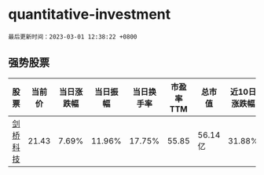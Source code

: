 # quantitative-investment

`最后更新时间：2023-03-01 12:38:22 +0800`

## 强势股票

|股票|当前价|当日涨跌幅|当日振幅|当日换手率|市盈率TTM|总市值|近10日涨跌幅|
|----|----|----|----|----|----|----|----|
|[剑桥科技](https://xueqiu.com/S/SH603083)|21.43|7.69%|11.96%|17.75%|55.85|56.14亿|31.88%|
